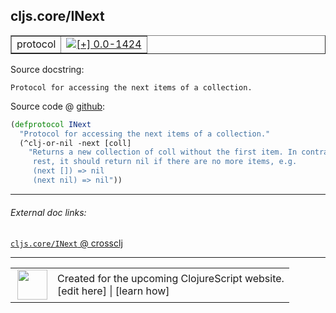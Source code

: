 ## cljs.core/INext



 <table border="1">
<tr>
<td>protocol</td>
<td><a href="https://github.com/cljsinfo/cljs-api-docs/tree/0.0-1424"><img valign="middle" alt="[+] 0.0-1424" title="Added in 0.0-1424" src="https://img.shields.io/badge/+-0.0--1424-lightgrey.svg"></a> </td>
</tr>
</table>







Source docstring:

```
Protocol for accessing the next items of a collection.
```


Source code @ [github](https://github.com/clojure/clojurescript/blob/r3208/src/cljs/cljs/core.cljs#L383-L389):

```clj
(defprotocol INext
  "Protocol for accessing the next items of a collection."
  (^clj-or-nil -next [coll]
    "Returns a new collection of coll without the first item. In contrast to
     rest, it should return nil if there are no more items, e.g.
     (next []) => nil
     (next nil) => nil"))
```

<!--
Repo - tag - source tree - lines:

 <pre>
clojurescript @ r3208
└── src
    └── cljs
        └── cljs
            └── <ins>[core.cljs:383-389](https://github.com/clojure/clojurescript/blob/r3208/src/cljs/cljs/core.cljs#L383-L389)</ins>
</pre>

-->

---



###### External doc links:

[`cljs.core/INext` @ crossclj](http://crossclj.info/fun/cljs.core.cljs/INext.html)<br>

---

 <table>
<tr><td>
<img valign="middle" align="right" width="48px" src="http://i.imgur.com/Hi20huC.png">
</td><td>
Created for the upcoming ClojureScript website.<br>
[edit here] | [learn how]
</td></tr></table>

[edit here]:https://github.com/cljsinfo/cljs-api-docs/blob/master/cljsdoc/cljs.core_INext.cljsdoc
[learn how]:https://github.com/cljsinfo/cljs-api-docs/wiki/cljsdoc-files

<!--

This information was too distracting to show to readers, but I'll leave it
commented here since it is helpful to:

- pretty-print the data used to generate this document
- and show how to retrieve that data



The API data for this symbol:

```clj
{:ns "cljs.core",
 :name "INext",
 :history [["+" "0.0-1424"]],
 :type "protocol",
 :full-name-encode "cljs.core_INext",
 :source {:code "(defprotocol INext\n  \"Protocol for accessing the next items of a collection.\"\n  (^clj-or-nil -next [coll]\n    \"Returns a new collection of coll without the first item. In contrast to\n     rest, it should return nil if there are no more items, e.g.\n     (next []) => nil\n     (next nil) => nil\"))",
          :title "Source code",
          :repo "clojurescript",
          :tag "r3208",
          :filename "src/cljs/cljs/core.cljs",
          :lines [383 389]},
 :methods [{:name "-next",
            :signature ["[coll]"],
            :docstring "Returns a new collection of coll without the first item. In contrast to\n     rest, it should return nil if there are no more items, e.g.\n     (next []) => nil\n     (next nil) => nil"}],
 :full-name "cljs.core/INext",
 :docstring "Protocol for accessing the next items of a collection."}

```

Retrieve the API data for this symbol:

```clj
;; from Clojure REPL
(require '[clojure.edn :as edn])
(-> (slurp "https://raw.githubusercontent.com/cljsinfo/cljs-api-docs/catalog/cljs-api.edn")
    (edn/read-string)
    (get-in [:symbols "cljs.core/INext"]))
```

-->
